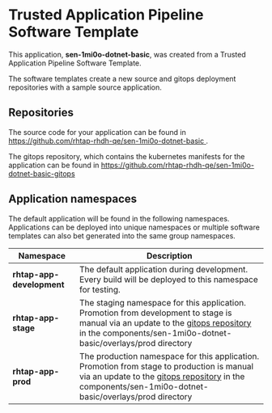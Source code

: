 # Trusted Application Pipeline Software Template

This application, **sen-1mi0o-dotnet-basic**, was created from a Trusted Application Pipeline Software Template.

The software templates create a new source and gitops deployment repositories with a sample source application. 

## Repositories

The source code for your application can be found in [https://github.com/rhtap-rhdh-qe/sen-1mi0o-dotnet-basic ](https://github.com/rhtap-rhdh-qe/sen-1mi0o-dotnet-basic ).
 
The gitops repository, which contains the kubernetes manifests for the application can be found in 
[https://github.com/rhtap-rhdh-qe/sen-1mi0o-dotnet-basic-gitops ](https://github.com/rhtap-rhdh-qe/sen-1mi0o-dotnet-basic-gitops ) 

## Application namespaces 

The default application will be found in the following namespaces. Applications can be deployed into unique namespaces or multiple software templates can also bet generated into the same group namespaces.  

|  Namespace   |  Description   |  
| -------- | -------- |   
| **rhtap-app-development** | The default application during development. Every build will be deployed to this namespace for testing. | 
| **rhtap-app-stage** | The staging namespace for this application. Promotion from development to stage is manual via an update to the [gitops repository](https://github.com/rhtap-rhdh-qe/sen-1mi0o-dotnet-basic-gitops ) in the components/sen-1mi0o-dotnet-basic/overlays/prod directory |  
| **rhtap-app-prod** | The production namespace for this application. Promotion from stage to production is manual via an update to the [gitops repository](https://github.com/rhtap-rhdh-qe/sen-1mi0o-dotnet-basic-gitops ) in the components/sen-1mi0o-dotnet-basic/overlays/prod directory | 
